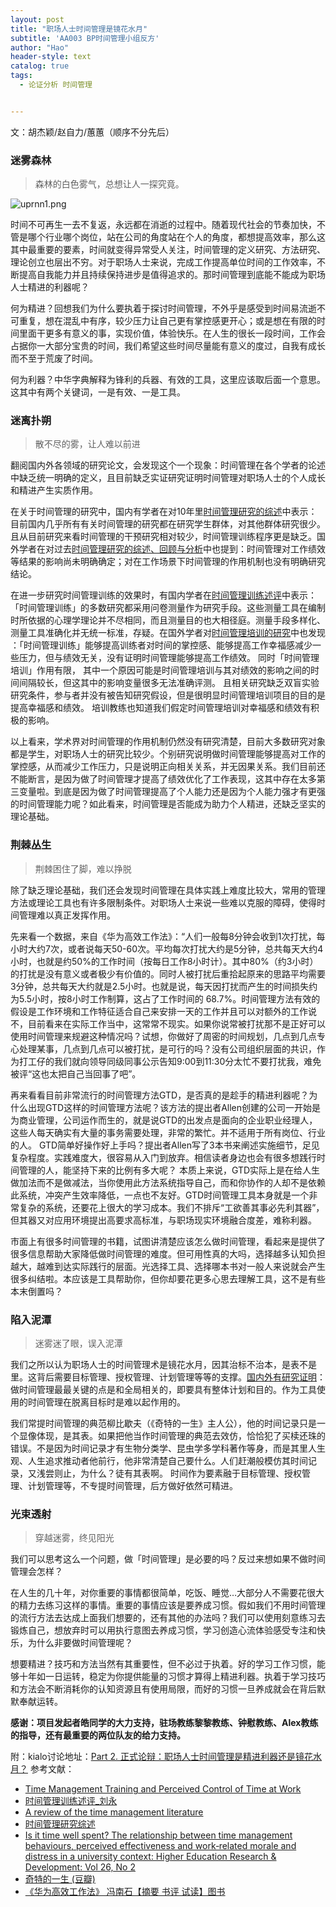 ```yaml
---
layout: post
title: "职场人士时间管理是镜花水月"
subtitle: 'AA003 BP时间管理小组反方'
author: "Hao"
header-style: text
catalog: true
tags:
  - 论证分析 时间管理


---
```




文：胡杰颖/赵自力/蕙蕙（顺序不分先后）

### 迷雾森林

> 森林的白色雾气，总想让人一探究竟。

![uprnn1.png](https://s2.ax1x.com/2019/09/22/uprnn1.png)



时间不可再生一去不复返，永远都在消逝的过程中。随着现代社会的节奏加快，不管是哪个行业哪个岗位，站在公司的角度站在个人的角度，都想提高效率，那么这其中最重要的要素，时间就变得异常受人关注，时间管理的定义研究、方法研究、理论创立也层出不穷。对于职场人士来说，完成工作提高单位时间的工作效率，不断提高自我能力并且持续保持进步是值得追求的。那时间管理到底能不能成为职场人士精进的利器呢？

何为精进？回想我们为什么要执着于探讨时间管理，不外乎是感受到时间易流逝不可重复，想在混乱中有序，较少压力让自己更有掌控感更开心；或是想在有限的时间里面干更多有意义的事，实现价值，体验快乐。在人生的很长一段时间，工作会占据你一大部分宝贵的时间，我们希望这些时间尽量能有意义的度过，自我有成长而不至于荒废了时间。

何为利器？中华字典解释为锋利的兵器、有效的工具，这里应该取后面一个意思。这其中有两个关键词，一是有效、一是工具。



### 迷离扑朔

> 散不尽的雾，让人难以前进

翻阅国内外各领域的研究论文，会发现这个一个现象：时间管理在各个学者的论述中缺乏统一明确的定义，且目前缺乏实证研究证明时间管理对职场人士的个人成长和精进产生实质作用。

在关于时间管理的研究中，国内有学者在对10年里[时间管理研究的综述](https://github.com/kiaorahao/AA003BP/blob/master/paper/zwj.026_%E6%97%B6%E9%97%B4%E7%AE%A1%E7%90%86%E7%A0%94%E7%A9%B6%E7%BB%BC%E8%BF%B0.pdf)中表示：目前国内几乎所有有关时间管理的研究都在研究学生群体，对其他群体研究很少。且从目前研究来看时间管理的干预研究相对较少，时间管理训练程序更是缺乏。国外学者在对过去[时间管理研究的综述、回顾与分析](https://scholar.google.com.hk/scholar?hl=zh-CN&as_sdt=0%2C5&q=A+review+of+the+time+management+literature&btnG=)中也提到：时间管理对工作绩效等结果的影响尚未明确确定；对在工作场景下时间管理的作用机制也没有明确研究结论。

在进一步研究时间管理训练的效果时，有国内学者在[时间管理训练述评](https://github.com/kiaorahao/AA003BP/blob/master/paper/zwj.040%E6%97%B6%E9%97%B4%E7%AE%A1%E7%90%86%E8%AE%AD%E7%BB%83%E8%BF%B0%E8%AF%84_%E5%88%98%E6%B0%B8.pdf)中表示：「时间管理训练」的多数研究都采用问卷测量作为研究手段。这些测量工具在编制时所依据的心理学理论并不尽相同，而且测量目的也大相径庭。测量手段多样化、测量工具准确化并无统一标准，存疑。在国外学者对[时间管理培训的研究](https://github.com/kiaorahao/AA003BP/blob/master/paper/gs.006Time%20Management%20Training%20and%20Perceived%20Control%20of%20Time%20at%20Work.pdf)中也发现 ：「时间管理训练」能够提高训练者对时间的掌控感、能够提高工作幸福感减少一些压力，但与绩效无关，没有证明时间管理能够提高工作绩效。 同时「时间管理培训」作用有限， 其中一个原因可能是时间管理培训与其对绩效的影响之间的时间间隔较长，但这其中的影响变量很多无法准确评测。 且相关研究缺乏双盲实验研究条件，参与者并没有被告知研究假设，但是很明显时间管理培训项目的目的是提高幸福感和绩效。 培训教练也知道我们假定时间管理培训对幸福感和绩效有积极的影响。 

以上看来，学术界对时间管理的作用机制仍然没有研究清楚，目前大多数研究对象都是学生，对职场人士的研究比较少。个别研究说明做时间管理能够提高对工作的掌控感，从而减少工作压力，只是说明正向相关关系，并无因果关系。我们目前还不能断言，是因为做了时间管理才提高了绩效优化了工作表现，这其中存在太多第三变量啦。到底是因为做了时间管理提高了个人能力还是因为个人能力强才有更强的时间管理能力呢？如此看来，时间管理是否能成为助力个人精进，还缺乏坚实的理论基础。



### 荆棘丛生

> 荆棘困住了脚，难以挣脱

除了缺乏理论基础，我们还会发现时间管理在具体实践上难度比较大，常用的管理方法或理论工具也有许多限制条件。对职场人士来说一些难以克服的障碍，使得时间管理难以真正发挥作用。

先来看一个数据，来自《华为高效工作法》：“人们一般每8分钟会收到1次打扰，每小时大约7次，或者说每天50-60次。平均每次打扰大约是5分钟，总共每天大约4小时，也就是约50%的工作时间（按每日工作8小时计）。其中80%（约3小时）的打扰是没有意义或者极少有价值的。同时人被打扰后重拾起原来的思路平均需要3分钟，总共每天大约就是2.5小时。也就是说，每天因打扰而产生的时间损失约为5.5小时，按8小时工作制算，这占了工作时间的 68.7%。时间管理方法有效的假设是工作环境和工作特征适合自己来安排一天的工作并且可以对额外的工作说不，目前看来在实际工作当中，这常常不现实。如果你说常被打扰那不是正好可以使用时间管理来规避这种情况吗？试想，你做好了周密的时间规划，几点到几点专心处理某事，几点到几点可以被打扰，是可行的吗？没有公司组织层面的共识，作为打工仔的我们就向领导同级同事公示告知9:00到11:30分太忙不要打扰我，难免被评“这也太把自己当回事了吧”。

再来看看目前非常流行的时间管理方法GTD，是否真的是趁手的精进利器呢？为什么出现GTD这样的时间管理方法呢？该方法的提出者Allen创建的公司一开始是为商业管理，公司运作而生的，就是说GTD的出发点是面向的企业职业经理人，这些人每天确实有大量的事务需要处理，非常的繁忙。并不适用于所有岗位、行业的人。 GTD简单好操作好上手吗？提出者Allen写了3本书来阐述实施细节，足见复杂程度。实践难度大，很容易从入门到放弃。相信读者身边也会有很多想践行时间管理的人，能坚持下来的比例有多大呢？ 本质上来说，GTD实际上是在给人生做加法而不是做减法，当你使用此方法系统指导自己，而和你协作的人却不是依赖此系统，冲突产生效率降低，一点也不友好。GTD时间管理工具本身就是一个非常复杂的系统，还要花上很大的学习成本。我们不排斥“工欲善其事必先利其器”，但其器又对应用环境提出高要求高标准，与职场现实环境融合度差，难称利器。

市面上有很多时间管理的书籍，试图讲清楚应该怎么做时间管理，看起来是提供了很多信息帮助大家降低做时间管理的难度。但可用性真的大吗，选择越多认知负担越大，越难到达实际践行的层面。光选择工具、选择哪本书对一般人来说就会产生很多纠结啦。本应该是工具帮助你，但你却要花更多心思去理解工具，这不是有些本末倒置吗？



### 陷入泥潭

> 迷雾迷了眼，误入泥潭

我们之所以认为职场人士的时间管理术是镜花水月，因其治标不治本，是表不是里。这背后需要目标管理、授权管理、计划管理等等的支撑。[国内外有研究证明](https://www.tandfonline.com/doi/full/10.1080/07294360701310839)：做时间管理最最关键的点是和全局相关的，即要具有整体计划和目的。作为工具使用的时间管理在脱离目标时是难以起作用的。

我们常提时间管理的典范柳比歇夫（《奇特的一生》主人公），他的时间记录只是一个显像体现，是其表。如果把他当作时间管理的典范去效仿，恰恰犯了买椟还珠的错误。不是因为时间记录才有生物分类学、昆虫学多学科著作等身，而是其里人生观、人生追求推动者他前行，他非常清楚自己要什么。人们赶潮般模仿其时间记录，又浅尝则止，为什么？徒有其表啊。 时间作为要素融于目标管理、授权管理、计划管理等，不专提时间管理，后方做好依然可精进。	



### 光束透射

> 穿越迷雾，终见阳光

我们可以思考这么一个问题，做「时间管理」是必要的吗？反过来想如果不做时间管理会怎样？

在人生的几十年，对你重要的事情都很简单，吃饭、睡觉…大部分人不需要花很大的精力去练习这样的事情。重要的事情应该是要养成习惯。假如我们不用时间管理的流行方法去达成上面我们想要的，还有其他的办法吗？我们可以使用刻意练习去锻炼自己，想放弃时可以用执行意图去养成习惯，学习创造心流体验感受专注和快乐，为什么非要做时间管理呢？

想要精进？技巧和方法当然有其重要性，但不必过于执着。好的学习工作习惯，能够十年如一日运转，稳定为你提供能量的习惯才算得上精进利器。执着于学习技巧和方法会不断消耗你的认知资源且有使用局限，而好的习惯一旦养成就会在背后默默奉献运转。



**感谢：项目发起者皓同学的大力支持，驻场教练黎黎教练、钟慰教练、Alex教练的指导，还有最重要的两位队友的给力支持。**



附：kialo讨论地址：[Part 2. 正式论辩：职场人士时间管理是精进利器还是镜花水月？](https://www.kialo.com/part-2-%E6%AD%A3%E5%BC%8F%E8%AE%BA%E8%BE%A9%EF%BC%9A%E8%81%8C%E5%9C%BA%E4%BA%BA%E5%A3%AB%E6%97%B6%E9%97%B4%E7%AE%A1%E7%90%86%E6%98%AF%E7%B2%BE%E8%BF%9B%E5%88%A9%E5%99%A8%E8%BF%98%E6%98%AF%E9%95%9C%E8%8A%B1%E6%B0%B4%E6%9C%88%EF%BC%9F-30619.24)
参考文献：

- [Time Management Training and Perceived Control of Time at Work](https://github.com/kiaorahao/AA003BP/blob/master/paper/gs.006Time%20Management%20Training%20and%20Perceived%20Control%20of%20Time%20at%20Work.pdf)
- [时间管理训练述评_刘永](https://github.com/kiaorahao/AA003BP/blob/master/paper/zwj.040%E6%97%B6%E9%97%B4%E7%AE%A1%E7%90%86%E8%AE%AD%E7%BB%83%E8%BF%B0%E8%AF%84_%E5%88%98%E6%B0%B8.pdf)
- [A review of the time management literature](https://www.emerald.com/insight/content/doi/10.1108/00483480710726136/full/html) 
- [时间管理研究综述](https://github.com/kiaorahao/AA003BP/blob/master/paper/zwj.026_%E6%97%B6%E9%97%B4%E7%AE%A1%E7%90%86%E7%A0%94%E7%A9%B6%E7%BB%BC%E8%BF%B0.pdf)
- [Is it time well spent? The relationship between time management behaviours, perceived effectiveness and work‐related morale and distress in a university context: Higher Education Research & Development: Vol 26, No 2](https://www.tandfonline.com/doi/full/10.1080/07294360701310839)
- [奇特的一生 (豆瓣)](https://book.douban.com/subject/1115353/)
- [《华为高效工作法》 冯南石【摘要 书评 试读】图书](https://www.amazon.cn/dp/B077HKPQ5N)




